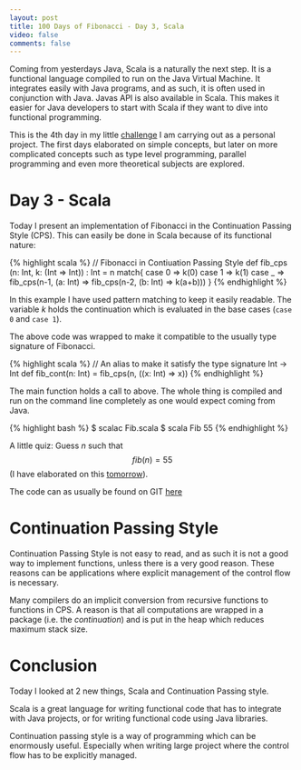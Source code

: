 ```yaml
---
layout: post
title: 100 Days of Fibonacci - Day 3, Scala
video: false
comments: false
---
```


<!--{ Introduction to Scala from a JAVA point of view | }-->
Coming from yesterdays Java, Scala is a naturally the next step. It is
a functional language compiled to run on the Java Virtual Machine.
It integrates easily with Java programs, and as such, it is often used
in conjunction with Java. Javas API is also available in Scala. This
makes it easier for Java developers to start with Scala if they
want to dive into functional programming.

This is the 4th day in my little
[challenge](/blog/100-days-of-fibonacci-overview/) I am carrying
out as a personal project. The first days elaborated on simple concepts,
but later on more complicated concepts such as type level programming, parallel
programming and even more theoretical subjects are explored.

# Day 3 - Scala
Today I present an implementation of Fibonacci in the Continuation Passing
Style (CPS). This can easily be done in Scala because of its functional
nature:

{% highlight scala %}
// Fibonacci in Contiuation Passing Style
def fib_cps (n: Int, k: (Int => Int)) : Int = n match{
    case 0 => k(0)
    case 1 => k(1)
    case _ => fib_cps(n-1, (a: Int) =>
        fib_cps(n-2, (b: Int) =>
            k(a+b)))
}
{% endhighlight %}

In this example I have used pattern matching to keep
it easily readable.
The variable _k_ holds the continuation which is evaluated
in the base cases (`case 0` and `case 1`).

The above code was wrapped to make it compatible to the
usually type signature of Fibonacci.

{% highlight scala %}
// An alias to make it satisfy the type signature Int -> Int
def fib_cont(n: Int) = fib_cps(n, ((x: Int) => x)) 
{% endhighlight %}

The main function holds a call to above. The whole thing is compiled
and run on the command line completely as one would expect coming
from Java.

{% highlight bash %}
$ scalac Fib.scala 
$ scala Fib
55
{% endhighlight %}

A little quiz: Guess _n_ such that $$ fib(n) = 55 $$ (I have elaborated on this
[tomorrow](/blog/100-days-of-fibonacci-day-4-prolog/)).

The code can as usually be found on GIT
[here](https://github.com/madsbuch/fibonacci/tree/master/scala)

# Continuation Passing Style
Continuation Passing Style is not easy to read, and as such it is not a
good way
to implement functions, unless there is a very good reason. These reasons
can be applications where explicit management of the control flow is
necessary.

Many compilers do an implicit conversion from recursive functions to
functions in CPS. A reason is that all computations are wrapped in a
package (i.e. the _continuation_) and is put in the heap which reduces
maximum stack size.

# Conclusion
Today I looked at 2 new things, Scala and Continuation Passing style.

Scala is a great language for writing functional code that has to
integrate with Java projects, or for writing functional code using
Java libraries.

Continuation passing style is a way of programming which can be enormously
useful. Especially when writing large project where the control flow has
to be explicitly managed.

